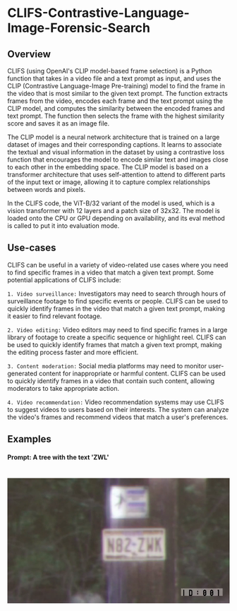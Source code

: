 # CLIFS-Contrastive-Language-Image-Forensic-Search


## Overview

CLIFS (using OpenAI's CLIP model-based frame selection) is a Python function that takes in a video file and a text prompt as input, and uses the CLIP (Contrastive Language-Image Pre-training) model to find the frame in the video that is most similar to the given text prompt. The function extracts frames from the video, encodes each frame and the text prompt using the CLIP model, and computes the similarity between the encoded frames and text prompt. The function then selects the frame with the highest similarity score and saves it as an image file.

The CLIP model is a neural network architecture that is trained on a large dataset of images and their corresponding captions. It learns to associate the textual and visual information in the dataset by using a contrastive loss function that encourages the model to encode similar text and images close to each other in the embedding space. The CLIP model is based on a transformer architecture that uses self-attention to attend to different parts of the input text or image, allowing it to capture complex relationships between words and pixels.

In the CLIFS code, the ViT-B/32 variant of the model is used, which is a vision transformer with 12 layers and a patch size of 32x32. The model is loaded onto the CPU or GPU depending on availability, and its eval method is called to put it into evaluation mode.



## Use-cases

CLIFS can be useful in a variety of video-related use cases where you need to find specific frames in a video that match a given text prompt. Some potential applications of CLIFS include:

`1. Video surveillance:` Investigators may need to search through hours of surveillance footage to find specific events or people. CLIFS can be used to quickly identify frames in the video that match a given text prompt, making it easier to find relevant footage.

`2. Video editing:` Video editors may need to find specific frames in a large library of footage to create a specific sequence or highlight reel. CLIFS can be used to quickly identify frames that match a given text prompt, making the editing process faster and more efficient.

`3. Content moderation:` Social media platforms may need to monitor user-generated content for inappropriate or harmful content. CLIFS can be used to quickly identify frames in a video that contain such content, allowing moderators to take appropriate action.

`4. Video recommendation:` Video recommendation systems may use CLIFS to suggest videos to users based on their interests. The system can analyze the video's frames and recommend videos that match a user's preferences.



## Examples


#### Prompt: A tree with the text 'ZWL'
![alt text](media/zwl.png)
======

